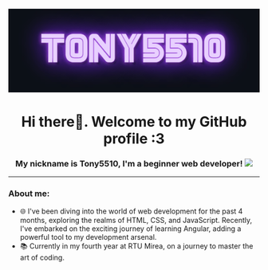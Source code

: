 <p align="center">
 <img width="600" src="assets/tony5510.gif" alt="nickname"/>
</p>

# **<div align="center">Hi there👋. Welcome to my GitHub profile :3</div>**  
  
### <div align="center">My nickname is Tony5510, I'm a beginner web developer! <img src="https://media.giphy.com/media/U16eJ5dFcfiolA5u85/giphy.gif" width="40px"> </div>  
---

### About me:

- 🌐 I've been diving into the world of web development for the past 4 months, exploring the realms of HTML, CSS, and JavaScript. Recently, I've embarked on the exciting journey of learning Angular, adding a powerful tool to my development arsenal.
- 📚 Currently in my fourth year at RTU Mirea, on a journey to master the art of coding.

